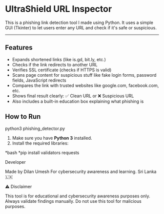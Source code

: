 # UltraShield URL Inspector

This is a phishing link detection tool I made using Python. It uses a simple GUI (Tkinter) to let users enter any URL and check if it's safe or suspicious.

---

## Features

- Expands shortened links (like is.gd, bit.ly, etc.)
- Checks if the link redirects to another URL
- Verifies SSL certificate (checks if HTTPS is valid)
- Scans page content for suspicious stuff like fake login forms, password fields, JavaScript redirects
- Compares the link with trusted websites like google.com, facebook.com, etc.
- Shows final result clearly: ✅ Clean URL or ❌ Suspicious URL
- Also includes a built-in education box explaining what phishing is


## How to Run

python3 phishing_detector.py



1. Make sure you have **Python 3** installed.
2. Install the required libraries:


*bash
*pip install validators requests



Developer

Made by Dilan Umesh
For cybersecurity awareness and learning.
Sri Lanka 🇱🇰



⚠️ Disclaimer

This tool is for educational and cybersecurity awareness purposes only. Always validate findings manually. Do not use this tool for malicious purposes.
